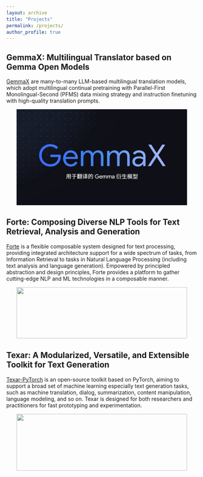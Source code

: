 ```yaml
---
layout: archive
title: "Projects"
permalink: /projects/
author_profile: true
---
```


**GemmaX: Multilingual Translator based on Gemma Open Models**
------
[GemmaX](https://github.com/xiaomi-research/gemmax) are many-to-many LLM-based multilingual translation models, which adopt multilingual continual pretraining with Parallel-First Monolingual-Second (PFMS) data mixing strategy and instruction finetuning with high-quality translation prompts.

<div  align="center">
<img src='/images/gemmax.png' width='450' height='253'>
</div>

**Forte: Composing Diverse NLP Tools for Text Retrieval, Analysis and Generation**
------
[Forte](https://github.com/asyml/forte) is a flexible composable system designed for text processing, providing integrated architecture support for a wide spectrum of tasks, from Information Retrieval to tasks in Natural Language Processing (including text analysis and language generation). Empowered by principled abstraction and design principles, Forte provides a platform to gather cutting-edge NLP and ML technologies in a composable manner.

<div  align="center">
<img src='/images/forte.png' width='450' height='135'>
</div>

**Texar: A Modularized, Versatile, and Extensible Toolkit for Text Generation**
------
[Texar-PyTorch](https://github.com/asyml/texar-pytorch) is an open-source toolkit based on PyTorch, aiming to support a broad set of machine learning especially text generation tasks, such as machine translation, dialog, summarization, content manipulation, language modeling, and so on. Texar is designed for both researchers and practitioners for fast prototyping and experimentation.

<div  align="center">
<img src='/images/texar.png' width='450' height='150'>
</div>

<!--

**DyNet: The Dynamic Neural Network Toolkit**
------
[DyNet](https://github.com/clab/dynet) is a neural network library developed by Carnegie Mellon University, Petuum, and many others. It is written in C++ (with bindings in Python) and is designed to be efficient when run on either CPU or GPU, and to work well with networks that have dynamic structures that change for every training instance.

<div  align="center">
<img src='/images/dynet_logo_bg.png'>
</div>

-->

<!--

**IBM Watson Build Challenge 2017**
------
We developed a web application with IBM Watson APIs (Retrieve and Rank) based on IBM Bluemix and implemented multiple missing data recovery and event identification algorithms by Python for large scale Phasor Measurement Unit (PMU) data analysis.

<div  align="center">
<img src='/images/Watson.png' width='500' height='300'>
</div>

-->

<!--

**Online Algorithm for PMU Data Processing (OLAP)**
------
We implemented OLAP by C# based on Project Alpha for the real-time application. Project Alpha is elite version of Open PDC. It provides a jump start to developing new products based on the Grid Solutions Framework's Time-Series Library (TSL) technology complete with all needed components for standalone time-series processing application. The code developed on Project Alpha can be run on Open PDC as action adapter.

<div  align="center">
<img src='/images/OLAP.png' width='720' height='200'>
</div>

Publication: Pengzhi Gao, Meng Wang, Scott G. Ghiocel, Joe H. Chow, Bruce Fardanesh, and George Stefopoulos. Missing Data Recovery by Exploiting Low-dimensionality in Power Systems Synchrophasor Measurements. IEEE Trans. Power Systems, 2016, 31 (2): 1006-1013.

Patent: Meng Wang, Pengzhi Gao, and Joe H. Chow. "A low-rank-based missing PMU data recovery method." Application No.: 62/445305, Filed January 12, 2017.

[Demo is available!](https://www.youtube.com/watch?v=vHiUh4NLQgo)

-->

<!--

**Neural Style Transfer**
------
We implemented a neural-style algorithm [R1] that takes three images, a content image, a style image, and the input image you want to style. The key idea is to define two loss functions as follows. $L_{content}$ computes how different the content of two images are. $L_{style}$ computes the difference between two images in terms of their style. Then, we will transform the input image by minimizing the content and style losses with backpropagation and create an image that matches the content of the content image and the style of the style image.

<div  align="center">
<img src='/images/style_transfer_1.png'> 
</div>

<div  align="center">
<img src='/images/style_transfer_2.png'> 
</div>

[R1] Leon A. Gatys, Alexander S. Ecker, Matthias Bethge. A Neural Algorithm of Artistic Style.

-->

<!--

**Mobile Eye Gaze Estimation with Deep Learning**
------
We implemented a deep convolutional neural network based on TensorFlow for eye gaze estimation. In this project, we focus on mobile eye gaze estimation, which is to predict the gaze position on the phone/tablet screen. The original dataset comes from the [GazeCapture project](http://gazecapture.csail.mit.edu/). Due to the limitation of the computing power, we trained our model on a much smaller dataset with 48000 trainning samples and 5000 validation samples. Each sample contains 5 items: face (64 X 64 X 3), left eye (64 X 64 X 3), right eye (64 X 64 X 3), face mask (25 X 25 X 1) and labels (x,y). Our model follows the architecture introduced in [R1], and we changed and tuned the hyper parameters (listed below) due to the different image size in our trainning dataset.

<br/><img src='/images/GazeCapture.png'> 

| Layer Name | Type          | Kernel Size | Stride | Padding | Output Size  |
| --------   | ------------- | ----------- | ------ | ------- | ------------ |
| conv1      | Convolutional |  5 X 5      |   2    |  SAME   | 64 @ 32 X 32 |
| pool1      | Max Pooling   |  2 X 2      |   2    |  VALID  | 64 @ 16 X 16 |
| conv2      | Convolutional |  5 X 5      |   1    |  SAME   | 64 @ 16 X 16 |
| pool2      | Max Pooling   |  2 X 2      |   2    |  VALID  | 64 @ 8 X 8   |
| conv3      | Convolutional |  3 X 3      |   1    |  SAME   | 128 @ 8 X 8  |
| pool3      | Max Pooling   |  2 X 2      |   2    |  VALID  | 128 @ 4 X 4  |
| conv4      | Convolutional |  1 X 1      |   1    |  SAME   | 64 @ 4 X 4   |
| pool4      | Max Pooling   |  2 X 2      |   2    |  VALID  | 64 @ 2 X 2   |
| eye_fc     | Fully Connected |           |        |         | 128          |
| face_fc1   | Fully Connected |           |        |         | 128          |
| face_fc2   | Fully Connected |           |        |         | 64           |
| facegrid_fc1   | Fully Connected |           |        |         | 256      |
| facegrid_fc2   | Fully Connected |           |        |         | 128      |
| fc1   | Fully Connected |           |        |         | 128      |
| fc2   | Fully Connected |           |        |         | 2        |

[R1] K.Krafka, A. Khosla, P. Kellnhofer, H. Kannan, S. Bhandarkar, W. Matusik, and A. Torralba. Eye Tracking for Everyone. IEEE Conference on Computer Vision and Pattern Recognition (CVPR), 2016.

-->

<!-- 
**Twitter Sentiment Analysis with Recurrent Neural Networks**
------
We implemented a recurrent neural network (LSTM) based on TensorFlow for the task of sentiment analysis on natural language data. Sentiment analysis refers to the natural language processing task of classifying some collection of the text by its polarity. We analyzed the data from Twitter ([Sentiment140 dataset](http://www.sentiment140.com/)) and try to classify it as either "positive" or "negative". The tweets can be viewed as sequences of words in natural language and form the sequantial input to the RNN model. The goal is to understand the attitude of the person that generates the text.

<div align="center">
<img src='/images/RNN.png'>
</div>
-->

